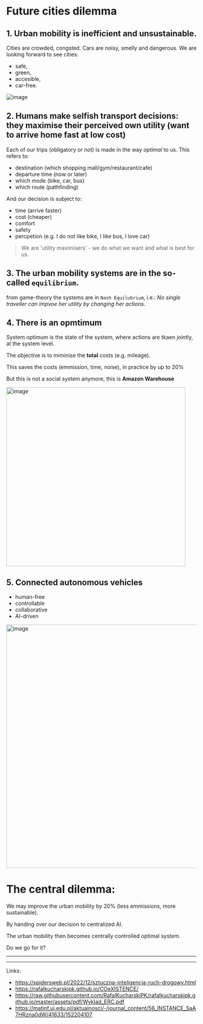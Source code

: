 # Future cities dilemma 

## 1. Urban mobility is inefficient and unsustainable. 
Cities are crowded, congsted. Cars are noisy, smelly and dangerous. 
We are looking forward to see cities:
* safe,
* green,
* accesible,
* car-free.

![image](https://github.com/RafalKucharskiPK/ComplexSocialSystemsCourse/assets/20555451/1b3a7b26-8d99-4760-b221-7c7d3544fe9d)



## 2. Humans make selfish transport decisions: they maximise their perceived own utility (want to arrive home fast at low cost)
Each of our trips (obligatory or not) is made in the way *optimal* to us.
This refers to:
* destination (which shopping mall/gym/restaurant/cafe)
* departure time (now or later)
* which mode (bike, car, bus)
* which route (pathfinding)


And our decision is subject to:
* time (arrive faster)
* cost (cheaper)
* comfort
* safety
* percpetion (e.g. I do not like bike, I like bus, I love car)

> We are 'utility maximisers' - we do what we want and what is best for us.



## 3. The urban mobility systems are in the so-called `equilibrium`.
from game-theory the systems are in `Nash Equilubrium`, i.e.: *No single traveller can impvoe her utility by changing her actions*.

## 4. There is an opmtimum

System optimum is the state of the system, where actions are tkaen jointly, at the system level. 

The objective is to miminise the **total** costs (e.g. mileage).

This saves the costs (emmission, time, noise), in practice by up to 20%

But this is not a social system anymore, this is **Amazon Warehouse**

<img width="474" alt="image" src="https://github.com/RafalKucharskiPK/ComplexSocialSystemsCourse/assets/20555451/e2610800-8bfe-4bc4-9514-3565405cec57">


## 5. Connected autonomous vehicles

* human-free
* controllable
* collaborative
* AI-driven

<img width="644" alt="image" src="https://github.com/RafalKucharskiPK/ComplexSocialSystemsCourse/assets/20555451/60cb5b90-c3f7-4d7d-b8ce-cbf322c3dba0">

# The central dilemma:

We may improve the urban mobility by 20% (less emmissions, more sustainable).

By handing over our decision to centralized AI.

The urban mobility then becomes centrally controlled optimal system.

Do we go for it?

----

---

Links:

* https://spidersweb.pl/2022/12/sztuczna-inteligencja-ruch-drogowy.html
* https://rafalkucharskipk.github.io/COeXISTENCE/
* https://raw.githubusercontent.com/RafalKucharskiPK/rafalkucharskipk.github.io/master/assets/pdf/Wyklad_ERC.pdf
* https://matinf.uj.edu.pl/aktualnosci/-/journal_content/56_INSTANCE_SaA7HRzna0dW/41633/152204107
